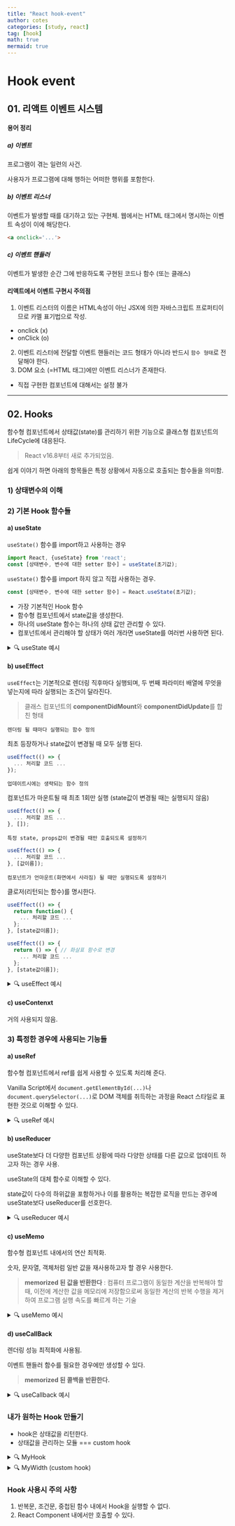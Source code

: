 ```yaml
---
title: "React hook-event"
author: cotes
categories: [study, react]
tag: [hook]
math: true
mermaid: true
---
```


# Hook event

## 01. 리액트 이벤트 시스템

#### 용어 정리

##### **a) 이벤트**

프로그램이 겪는 일련의 사건.

사용자가 프로그램에 대해 행하는 어떠한 행위를 포함한다.

##### **b) 이벤트 리스너**

이벤트가 발생할 때를 대기하고 있는 구현체.
웹에서는 HTML 태그에서 명시하는 이벤트 속성이 이에 해당한다.

```html
<a onclick='...'>
```

##### **c) 이벤트 핸들러**

이벤트가 발생한 순간 그에 반응하도록 구현된 코드나 함수 (또는 클래스)


#### 리액트에서 이벤트 구현시 주의점

1. 이벤트 리스터의 이름은 HTML속성이 아닌 JSX에 의한 자바스크립트 프로퍼티이므로 카멜 표기법으로 작성.
  - onclick (x)
  - onClick (o)
2. 이벤트 리스터에 전달할 이벤트 핸들러는 코드 형태가 아니라 반드시 `함수 형태`로 전달해야 한다.
3. DOM 요소 (=HTML 태그)에만 이벤트 리스너가 존재한다.
  - 직접 구현한 컴포넌트에 대해서는 설정 불가

* * *
## 02. Hooks

함수형 컴포넌트에서 상태값(state)를 관리하기 위한 기능으로 클래스형 컴포넌트의 LifeCycle에 대응된다.

> React v16.8부터 새로 추가되었음.

쉽게 이야기 하면 아래의 항목들은 특정 상황에서 자동으로 호출되는 함수들을 의미함.

### 1) 상태변수의 이해
<!-- ![상태변수의 이해](../img/a.png) -->

### 2) 기본 Hook 함수들

#### **a) useState**

`useState()` 함수를 import하고 사용하는 경우

```javascript
import React, {useState} from 'react';
const [상태변수, 변수에 대한 setter 함수] = useState(초기값);
```

`useState()` 함수를 import 하지 않고 직접 사용하는 경우.

```javascript
const [상태변수, 변수에 대한 setter 함수] = React.useState(초기값);
```
- 가장 기본적인 Hook 함수
- 함수형 컴포넌트에서 state값을 생성한다.
- 하나의 useState 함수는 하나의 상태 값만 관리할 수 있다.
- 컴포넌트에서 관리해야 할 상태가 여러 개라면 useState를 여러번 사용하면 된다.

<details>
<summary>🔍 useState 예시</summary>
<div markdown="1">       

```javascript
import React from 'react'

const MyState = () => {
  /** 
   * state(상태)값 정의
   * - 이 페이지 안에서 유효한 전역변수 같은 개념.
   * - const [변수이름, 변수에 대한 setter함수] = React.useState(변수의 기본값);
   * - state값은 직접 변경할 수 없고 반드시 setter를 통해서만 변경 가능하다.
   * - useState() 함수에 전달하는 값은 state값에 대한 초기값이다.
   */
  const [myName, setMyName] = React.useState('');
  const [myPoint, setMyPoint] = React.useState(50);

  /** 이벤트 핸들러로 사용될 함수는 컴포넌트 함수 안에서 정의된다. */
  const onMyNameChange = e => {
    // e.currentTarget은 jQuery의 $(this)에 해당함.
    // 즉, 이벤트가 발생한 자신 (여기서는 input태그)
    setMyName(e.currentTarget.value);
  };

  // 상태값이 변경될 때마다 컴포넌트 함수는 매번 재실행된다.
  // 그러므로 컴포넌트 영역은 상태값의 변경에 따라 반복적으로 다시 렌더링 된다.
  // --> 결국 아래의 출력문은 상태값이 변경될 때마다 반복 출력된다.
  console.log(new Date());


  return (
    <div>
      <h2>MyState</h2>

      {/* state값을 출력할 때는 단순히 변수값으로서 사용한다. */}
      <h3>{myName}님의 점수는 {myPoint}점 입니다.</h3>

      <hr />

      <div>
        <label htmlFor="myNameInput">이름: </label>
        <input id='myNameInput' type="text" value={myName} onChange={onMyNameChange} />
      </div>

      <div>
        <label htmlFor="myPointInput">점수: </label>
        <input
          id='myPointInput' 
          type="range" 
          min='0'
          max='100'
          value={myPoint} 
          step='1'
          //이벤트 핸들러를 익명 화살표 함수 형식으로 정의한 경우
          onChange={e => {
            // 자기 스스로의 입력값을 myName이라는 state값에 반영함
            setMyPoint(e.currentTarget.value);
          }} 
          />
      </div>
    </div>
  );
};

export default MyState;
```

</div>
</details>


#### **b) useEffect**

`useEffect`는 기본적으로 렌더링 직후마다 실행되며,
두 번째 파라미터 배열에 무엇을 넣는지에 따라 실행되는 조건이 달라진다.

> 클래스 컴포넌트의 **componentDidMount**와 **componentDidUpdate**를 합친 형태



`렌더링 될 때마다 실행되는 함수 정의`

최초 등장하거나 state값이 변경될 때 모두 실행 된다.


```javascript
useEffect(() => {
  ... 처리할 코드 ...
});
```


`업데이트시에는 생략되는 함수 정의`

컴포넌트가 마운트될 때 최초 1회만 실행 (state값이 변경될 때는 실행되지 않음)
```javascript
useEffect(() => {
  ... 처리할 코드 ...
}, []);
```


`특정 state, props값이 변경될 때만 호출되도록 설정하기`

```javascript
useEffect(() => {
  ... 처리할 코드 ...
}, [값이름]);
```


`컴포넌트가 언마운트(화면에서 사라짐) 될 때만 실행되도록 설정하기`

클로저(리턴되는 함수)를 명시한다.

```javascript
useEffect(() => {
  return function() {
    ... 처리할 코드 ...
  };
}, [state값이름]);
```
```javascript
useEffect(() => { 
  return () => { // 화살표 함수로 변경
    ... 처리할 코드 ...
  };
}, [state값이름]);
```

<details>
<summary>🔍 useEffect 예시</summary>
<div markdown="1">       

```javascript
import React from 'react';

import ponyo from '../assets/img/ponyo.png';

const MyEffect = () => {
  // 이미지의 밝기를 위한 상태값
  const [myBrightness, setBrightness] = React.useState(100);

  // 브라우저의 넓이를 의미하는 상태값
  const [myWidth, setMyWidth] = React.useState(window.innerWidth);

  // 사용자 정의 함수.
  const onMyResize = () => {
    console.log(`창 사이즈 변경됨 >> ${window.innerWidth}`);
    setMyWidth(window.innerWidth);
  }

  /** 이 컴포넌트가 화면에 막 등장함과 동시에 1회 실행됨 */
  React.useEffect(() => {
    console.clear();
    console.log('[MyEffect1] %s ::: 화면에 컴포넌트가 처음 로드될 때 처리되어야 할 기능', new Date());
    window.addEventListener('resize', onMyResize);
    return () => {
      console.log('화면에서 벗어남');
      window.removeEventListener('resize', onMyResize)
    };
  }, []);

  /** 이 컴포넌트가 화면에 막 등장할 때와 state, props값이 변경될 때마다 매번 실행됨 */
  React.useEffect(() => {
    console.log('[MyEffect2] %s ::: 화면에 컴포넌트가 처음 로드되거나 state, props 중 하나라도 변경될 경우 호출됨', new Date());
  });

  /** 이 컴포넌트가 화면에 막 등장할 때와 특정 state, props값이 변경될 때만 실행됨 */
  React.useEffect(() => {
    console.log('[MyEffect4] %s ::: myBrightness값이 변경됨', new Date());
  }, [myBrightness]);

  /** state값이 변경되어 화면이 다시 렌더링되거나 화면 이동 등의 이유로 이 컴포넌트가 사라질 때 실행됨 */
  React.useEffect(() => {
    return () => {
      console.log('[MyEffect3] %s ::: 이 컴포넌트가 화면에서 사라지기 직전에 처리되어야 할 기능', new Date());
    };
  });

  return (
    <div>
      <h2>MyEffect</h2>

      <h3>Window Width: {myWidth}</h3>

      <div>
        <input 
        type="range" 
        min='0'
        max='200'
        step='1'
        value={myBrightness}
        onChange={(e) => {
          setBrightness(e.currentTarget.value);
        }}
        />
      </div>

      <img 
        alt='Hello React'
        src={ponyo}
        width='480'
        style={{
          filter: 'brightness(' + myBrightness + '%)'
        }}
      />
    </div>

  )
}

export default MyEffect;
```

</div>
</details>

#### c) useContenxt
거의 사용되지 않음.

### 3) 특정한 경우에 사용되는 기능들

#### **a) useRef**
함수형 컴포넌트에서 ref를 쉽게 사용할 수 있도록 처리해 준다.

Vanilla Script에서 `document.getElementById(...)`나 `document.querySelector(...)`로 DOM 객체를 취득하는 과정을 React 스타일로 표현한 것으로 이해할 수 있다.

<details>
<summary>🔍 useRef 예시</summary>
<div markdown='1'>

```javascript
import React from 'react';
import MyBox from '../components/MyBox';

/**
 * React에서 document.getElementById(...)에 해당하는 기능을 사용하는 방법
 */


const MyRef = () => {
  // HTML 태그를 react안에서 참조할 수 있는 변수를 생성
  const myDname = React.useRef();
  const myLoc = React.useRef();
  const myResult = React.useRef();

  // 컴포넌트에 설정하기 위한 ref
  const myBoxRef = React.useRef();

  // 화면에 출력되지 않은 상태변수를 생성할 수 있다.
  // useRef()함수에 전달하는 파라미터가 상태변수의 기본값이 된다.
  const myValue = React.useRef(0);

  // 컴포넌트가 다시 렌더링되었음을 확인하기 위한 시간 출력
  console.log(new Date());

  return (
    <div>
      <h2>MyRef</h2>

      <h3>ref 기본 사용 방법</h3>

      {/* 미리 준비한 컴포넌트 참조변수와 HTML 태그를 연결 */}
      <div>
        <label htmlFor="dname">학과명 : </label>
        <input type="text" ref={myDname} id="dname" />
      </div>

      <div>
        <label htmlFor="dname">학과위치 : </label>
        <input type="text" ref={myLoc} id="loc" />
      </div>

      <p>
        입력값 확인: <span ref={myResult}></span>
      </p>
      

      <button onClick={e => {
        // 컴포넌트 참조변수를 사용해서 다른 HTML 태그에 접근 가능
        // --> "참조변수.current" 해당 HTML 을 의마하는 Javascript DOM 객체
        // --> myDname.current와 document.querySelector(...), document.getElementById(...) 등으로 생성한 객체가 동일한 DOM 객체이다.
        console.log(myDname);
        console.log(myLoc);

        const dname = myDname.current.value;
        const loc = myLoc.current.value;

        myResult.current.innerHTML = dname + ',' + loc;

      }}>클릭</button>

      <button onClick={e => {
        // 이 변수는 갱신되더라도 컴포넌트 함수를 다시 실행시키지 않는다.
        myValue.current++;
        console.log(`myValue=${myValue}`);
      }}>Ref 상태변수 갱신</button>

      <hr />

      <h3>컴포넌트에 ref 적용하기</h3>

      {/* ref 참조변수를 컴포넌트에 전달 */}

      <MyBox ref={myBoxRef} />

      <button type='button' onClick={() => {
        // <MyBox>를 통해 myBoxRef를 주입받은 DOM에 접근하여 제어함
        myBoxRef.current.style.backgroundColor = '#f00';
      }}>Red</button>

      <button type='button' onClick={() => {
        // <MyBox>를 통해 myBoxRef를 주입받은 DOM에 접근하여 제어함
        myBoxRef.current.style.backgroundColor = '#00f';
      }}>Blue</button>
    </div>
  )
}

export default MyRef;
```

</div>
</details>

#### **b) useReducer**

useState보다 더 다양한 컴포넌트 상황에 따라 다양한 상태를 다른 값으로 업데이트 하고자 하는 경우 사용.

useState의 대체 함수로 이해할 수 있다.

state값이 다수의 하위값을 포함하거나 이를 활용하는 복잡한 로직을 만드는 경우에 useState보다 useReducer를 선호한다.

<details>
<summary>🔍 useReducer 예시</summary>
<div markdown='1'>

```javascript
import React from 'react';

/**
 * useReduce에 의해 호출될 사용자 정의 함수
 * --> action값이 oo일 때 state값을 ~~해라.
 * --> action값의 DataType은 개발자가 결정할 수 있다. (int, string, boolean, json ...)
 * --> state값의 DataType 역시 개발자가 결정할 수 있다. (int, string, boolean, json ...)
 * @param {int} state - 상태값 (useState의 state값과 동일)
 * @param {string} action - 어떤 동작인지에 대한 구분
 */

function setCounterValue(state, action) {
  console.log("[%o] %o", action, state);
  // action값의 상태에 따른 state 값의 가공 처리를 분기
  switch (action) {
    case 'HELLO':
      return state + 1;
    case 'WORLD':
      return state - 1;
    default:
      return 0;
  }
}

const MyReducer = () => {
  const [myCounter, setMyCounter] = React.useReducer(setCounterValue, 0);

  return (
    <div>
      <h2>MyReducer</h2>
      <p>현재 카운트 값: {myCounter}</p>
      <button type='button' onClick={e => setMyCounter('HELLO')}>UP</button>
      <button type='button' onClick={e => setMyCounter('WORLD')}>DOWN</button>
      <button type='button' onClick={e => setMyCounter('')}>RESET</button>
    </div>
  );
};

export default MyReducer;
```

</div>
</details>

#### **c) useMemo**

함수형 컴포넌트 내에서의 연산 최적화.

숫자, 문자열, 객체처럼 일반 값을 재사용하고자 할 경우 사용한다.

> **memorized 된 값을 반환한다** : 컴퓨터 프로그램이 동일한 계산을 반복해야 할 때, 이전에 계산한 값을 메모리에 저장함으로써 동일한 계산의 반복 수행을 제거하여 프로그램 실행 속도를 빠르게 하는 기술

<details>
<summary>🔍 useMemo 예시</summary>
<div markdown='1'>

```javascript
import React from 'react';
import dayjs from 'dayjs';

const MyMemo = () => {
  const day = dayjs();

  // 파라미터로 전달되는 단어의 길이를 반환하는 함수 --> 처리 비용이 매우 큰 함수를 가정함
  const getLength = w => {
    console.log('getLength(%s) 호출됨! :::: %s', w, day.format('YY/MM/DD hh:mm:ss.ms'));
    return w.length;
  };

  // 처리할 단어들
  const words = ['City', 'Eye', 'Apple', 'Apple', 'Orange'];

  // 버튼이 눌러진 횟수
  const [myCount, setMyCount] = React.useState(0);

  // 배열의 탐색 위치
  const [myIndex, setMyIndex] = React.useState(0);

  // 출력할 글자
  const [myWord, setMyWord] = React.useState(words[myIndex]);

  /** A(myWord)라는 상태값이 변경된 경우 B(myLen)라는 상태값도 갱신하는 처리 */
  // myWord를 모니터링하여 이 값이 변경되었을 때 그에 대한 효과로 myLen이라는 상태값을 업데이트하려는 상황.
  // 1) 출력할 글자의 길이를 상태값으로 정의
  // const [myLen, setMyLen] = React.useState(myWord.length);

  // 2) 미리 준비한 상태값이 변경될 수 있는 Effect Hook을 정의
  // React.useEffect(() => {
  //   setMyLen(getLength(myWord));
  // }, [myWord]);

  /** (1) + (2)에 대한 통합 기능 */
  // 두 번째 파라미터인 배열에 설정된 state값이 이전 상태와 다를 경우에만 콜백을 실행한다.
  // 콜백의 결과가 저장되는 myLen은 일반 상태값과 동일하게 사용할 수 있다.
  // 즉, myWord가 변경될 때만 콜백이 리턴하는 값을 활용하여 myLen을 갱신한다.
  const myLen = React.useMemo(() => {
    return getLength(myWord);
  }, [myWord]);

  return (
    <div>
      <h2>MyMemo</h2>
      <p>
        {myIndex}번째 단어 "{myWord}"의 길이: {myLen}
      </p>
      <button
        onClick={() => {
          const next = (myIndex + 1) % words.length;
          setMyIndex(next);
          setMyCount(myCount + 1);
          setMyWord(words[next]);
        }}>
        버튼 클릭
      </button>
    </div>
  )
}

export default MyMemo;
```

</div>
</details>

#### **d) useCallBack**

렌더링 성능 최적화에 사용됨.

이벤트 핸들러 함수를 필요한 경우에만 생성할 수 있다.

> **memorized 된 콜백을 반환한다.**

<details>
<summary>🔍 useCallback 예시</summary>
<div markdown='1'>

```javascript
import React from 'react'

const MyCallback = () => {
  const [myText, setMyText] = React.useState('Hello React');
  
  // 컴포넌트가 최초 렌더링될 때 1회만 이벤트 핸들러 함수를 정의하고 이후 부터는 계속적으로 재사용된다.
  // 만약 두 번째 파라미터인 배열에 특정 state값을 지정할 경우 해당 값이 수정될 때만 이벤트가 정의된다.
  // --> 이벤트 핸들러의 중복 정의를 방지해서 성능 향상을 꾀함.
  const onInpurtChange = React.useCallback ((e) => {
    setMyText(e.currentTarget.value);
  }, []);

  return (
    <div>
      <h2>MyCallback</h2>
      <h3>{myText}</h3>
      <input type="text" placeholder='input...' onChange={onInpurtChange} />
    </div>
  );
};

export default MyCallback;
```
</div>
</details>

### 내가 원하는 Hook 만들기

- hook은 상태값을 리턴한다.
- 상태값을 관리하는 모듈 === custom hook

<details>
<summary>🔍 MyHook</summary>
<div markdown='1'>

```javascript
import React from 'react';

/**
 * 사용자 정의 함수.
 * useState와 useEffect를 하나의 함수로 묶는 용도로 정의함.
 */
const useMyWidth = () => {
  // 브라우저의 넓이를 의미하는 상태값
  const [myWidth, setMyWidth] = React.useState(window.innerWidth);

  // 사용자 정의 함수
  const onMyResize = () => setMyWidth(window.innerWidth);

  // 페이지 로드시에 이벤트 정의, 페이지 종료시에 이벤트 해제
  React.useEffect(() => {
    window.addEventListener('resize', onMyResize);
    return () => window.removeEventListener('resize', onMyResize);
  }, []);

  // 마지막에 상태값을 리턴한다.
  return myWidth;
};

export default useMyWidth;
```
</div>
</details>

<details>
<summary>🔍 MyWidth (custom hook) </summary>
<div markdown='1'>

```javascript 
import React from 'react';
import useMyWidth from '../hooks/MyHook';

const MyWidth = () => {
  const myWidth = useMyWidth();

  return (
    <div>
      <h2>MyState</h2>
      <h3>windowWidth: {myWidth}</h3>
    </div>
  );
};

export default MyWidth;
```
</div>
</details>


### Hook 사용시 주의 사항

1. 반복문, 조건문, 중첩된 함수 내에서 Hook을 실행할 수 없다.
2. React Component 내에서만 호출할 수 있다.

